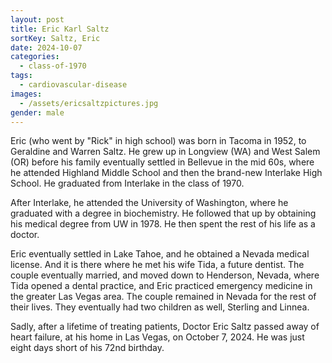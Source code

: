 ```yaml
---
layout: post
title: Eric Karl Saltz
sortKey: Saltz, Eric
date: 2024-10-07
categories:
  - class-of-1970
tags:
  - cardiovascular-disease
images:
  - /assets/ericsaltzpictures.jpg
gender: male
---
```

Eric (who went by "Rick" in high school) was born in Tacoma in 1952, to Geraldine and Warren Saltz. He grew up in Longview (WA) and West Salem (OR) before his family eventually settled in Bellevue in the mid 60s, where he attended Highland Middle School and then the brand-new Interlake High School. He graduated from Interlake in the class of 1970.

After Interlake, he attended the University of Washington, where he graduated with a degree in biochemistry. He followed that up by obtaining his medical degree from UW in 1978. He then spent the rest of his life as a doctor.

Eric eventually settled in Lake Tahoe, and he obtained a Nevada medical license. And it is there where he met his wife Tida, a future dentist. The couple eventually married, and moved down to Henderson, Nevada, where Tida opened a dental practice, and Eric practiced emergency medicine in the greater Las Vegas area. The couple remained in Nevada for the rest of their lives. They eventually had two children as well, Sterling and Linnea.

Sadly, after a lifetime of treating patients, Doctor Eric Saltz passed away of heart failure, at his home in Las Vegas, on October 7, 2024. He was just eight days short of his 72nd birthday.